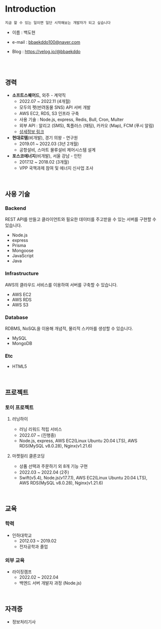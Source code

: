 # Introduction

    지금 할 수 있는 일이면 일단 시작해보는 개발자가 되고 싶습니다

- 이름 : 백도현

- e-mail : bbaekddo100@naver.com

- Blog : https://velog.io/@bbaekddo

<br>
<br>

## 경력
- **소프트스퀘어드**, 외주 - 계약직
    - 2022.07 ~ 2022.11 (4개월)
    - 모두의 펫(반려동물 SNS) API 서버 개발
    - AWS EC2, RDS, S3 인프라 구축
    - 사용 기술 : Node.js, express, Redis, Bull, Cron, Multer
    - 외부 API : 알리고 (SMS), 톡플러스 (채팅), 카카오 (Map), FCM (푸시 알림)
    - [상세정보 링크](https://github.com/bbaekddo/bbaekddo/blob/66f4d0fab7f36f85a27d0d5fc9327241be4547e5/portfolio/mopet.md)
- **현대로템**(비개발), 경기 의왕 - 연구원
    - 2019.01 ~ 2022.03 (3년 2개월)
    - 공항설비, 스마트 물류설비 제어시스템 설계
- **포스코에너지**(비개발), 서울 강남 - 인턴
    - 2017.12 ~ 2018.02 (3개월)
    - VPP 국책과제 참여 및 에너지 신사업 조사

<br>

## 사용 기술
### Backend
REST API를 만들고 클라이언트와 필요한 데이터를 주고받을 수 있는 서버를 구현할 수 있습니다.
- Node.js
- express
- Prisma
- Mongoose
- JavaScript
- Java

### Infrastructure
AWS의 클라우드 서비스를 이용하여 서버를 구축할 수 있습니다.
- AWS EC2
- AWS RDS
- AWS S3

### Database
RDBMS, NoSQL을 이용해 개념적, 물리적 스키마를 생성할 수 있습니다.
- MySQL
- MongoDB

### Etc
- HTML5

<br>

## 프로젝트
### 토이 프로젝트
1. 러닝하이
    - 러닝 리워드 적립 서비스
    - 2022.07 ~ (진행중)
    - Node.js, express, AWS EC2(Linux Ubuntu 20.04 LTS), AWS RDS(MySQL v8.0.28), Nginx(v1.21.6)

2. 마켓컬리 클론코딩
    - 상품 선택과 주문하기 외 8개 기능 구현
    - 2022.03 ~ 2022.04 (2주)
    - Swift(v5.4), Node.js(v17.7.1), AWS EC2(Linux Ubuntu 20.04 LTS), AWS RDS(MySQL v8.0.28), Nginx(v1.21.6)

<br>

## 교육
### 학력
- 인하대학교
    - 2012.03 ~ 2019.02
    - 전자공학과 졸업
### 외부 교육
- 라이징캠프
    - 2022.02 ~ 2022.04
    - 백엔드 서버 개발자 과정 (Node.js)

<br>

## 자격증
- 정보처리기사
